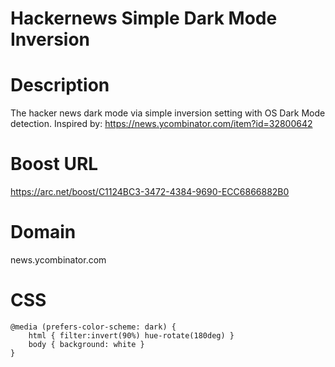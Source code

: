 # Hackernews Simple Dark Mode Inversion

# Description
The hacker news dark mode via simple inversion setting with OS Dark Mode detection. 
Inspired by: https://news.ycombinator.com/item?id=32800642

# Boost URL
https://arc.net/boost/C1124BC3-3472-4384-9690-ECC6866882B0

# Domain
news.ycombinator.com

# CSS

```
@media (prefers-color-scheme: dark) {
    html { filter:invert(90%) hue-rotate(180deg) }
    body { background: white }
}
```